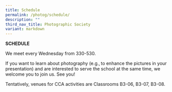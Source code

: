 ```yaml
---
title: Schedule
permalink: /photog/schedule/
description: ""
third_nav_title: Photographic Society
variant: markdown
---
```

**SCHEDULE**

We meet every Wednesday from 330-530. 

If you want to learn about photography (e.g., to enhance the pictures in your presentation) and are interested to serve the school at the same time, we welcome you to join us. See you!  

Tentatively, venues for CCA activities are Classrooms B3-06, B3-07, B3-08.